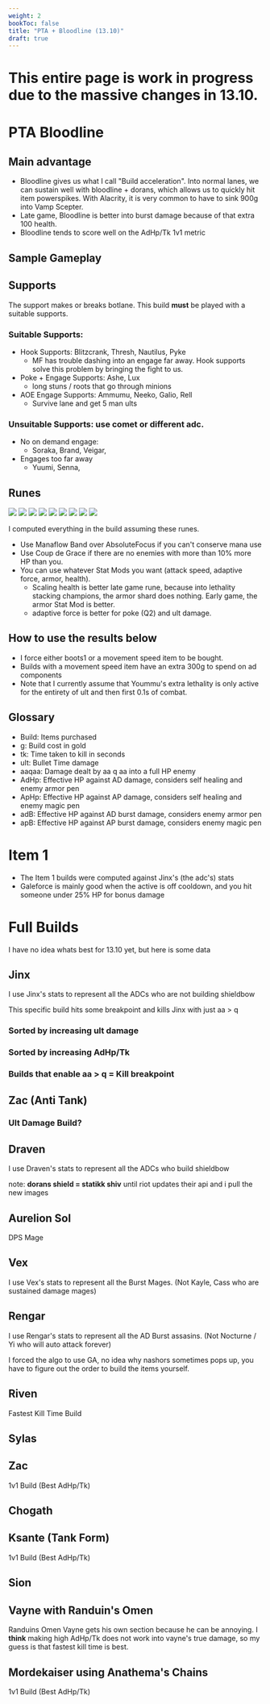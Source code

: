 ```yaml
---
weight: 2
bookToc: false
title: "PTA + Bloodline (13.10)"
draft: true
---
```



# This entire page is work in progress due to the massive changes in 13.10.

## 



















# PTA Bloodline

## Main advantage 
- Bloodline gives us what I call "Build acceleration". Into normal lanes, we can sustain well with bloodline + dorans, which allows us to quickly hit item powerspikes. With Alacrity, it is very common to have to sink 900g into Vamp Scepter.
- Late game, Bloodline is better into burst damage because of that extra 100 health.
- Bloodline tends to score well on the AdHp/Tk 1v1 metric 

## Sample Gameplay


## Supports
The support makes or breaks botlane. This build **must** be played with a suitable supports.

### Suitable Supports:
- Hook Supports: Blitzcrank, Thresh, Nautilus, Pyke
	- MF has trouble dashing into an engage far away. Hook supports solve this problem by bringing the fight to us. 
- Poke + Engage Supports: Ashe, Lux
	- long stuns / roots that go through minions
- AOE Engage Supports: Ammumu, Neeko, Galio, Rell
	- Survive lane and get 5 man ults

### Unsuitable Supports: use comet or different adc.
- No on demand engage:
	- Soraka, Brand, Veigar,
- Engages too far away
	- Yuumi, Senna,  


## Runes
![](/Styles/Precision/PressTheAttack/PressTheAttack.png)
![](/Styles/Precision/Overheal.png)
![](/Styles/Precision/LegendBloodline/LegendBloodline.png)
![](/Styles/Precision/CutDown/CutDown.png)
![](/Styles/Sorcery/AbsoluteFocus/AbsoluteFocus.png)
![](/Styles/Sorcery/GatheringStorm/GatheringStorm.png)
![](/StatMods/StatModsAdaptiveForceIcon.png)
![](/StatMods/StatModsAdaptiveForceIcon.png)
![](/StatMods/StatModsHealthScalingIcon.png)
<!-- ![](/StatMods/StatModsAttackSpeedIcon.png) -->

I computed everything in the build assuming these runes.
- Use Manaflow Band over AbsoluteFocus if you can't conserve mana use
- Use Coup de Grace if there are no enemies with more than 10% more HP than you.
- You can use whatever Stat Mods you want (attack speed, adaptive force, armor, health). 
	- Scaling health is better late game rune, because into lethality stacking champions, the armor shard does nothing. Early game, the armor Stat Mod is better.
	- adaptive force is better for poke (Q2) and ult damage.

## How to use the results below
- I force either boots1 or a movement speed item to be bought. 
- Builds with a movement speed item have an extra 300g to spend on ad components 
- Note that I currently assume that Yoummu's extra lethality is only active for the entirety of ult and then first 0.1s of combat.

## Glossary 

- Build: Items purchased
- g: Build cost in gold 
- tk: Time taken to kill in seconds
- ult: Bullet Time damage
- aaqaa: Damage dealt by aa q aa into a full HP enemy
- AdHp: Effective HP against AD damage, considers self healing and enemy armor pen
- ApHp: Effective HP against AP damage, considers self healing and enemy magic pen
- adB: Effective HP against AD burst damage, considers enemy armor pen
- apB: Effective HP against AP burst damage, considers enemy magic pen



# Item 1
- The Item 1 builds were computed against Jinx's (the adc's) stats 
- Galeforce is mainly good when the active is off cooldown, and you hit someone under 25% HP for bonus damage



# Full Builds

I have no idea whats best for 13.10 yet, but here is some data



## Jinx

I use Jinx's stats to represent all the ADCs who are not building shieldbow

This specific build hits some breakpoint and kills Jinx with just aa > q 


### Sorted by increasing ult damage 


### Sorted by increasing AdHp/Tk


### Builds that enable aa > q = Kill breakpoint 



## Zac (Anti Tank) 


### Ult Damage Build?



## Draven

I use Draven's stats to represent all the ADCs who build shieldbow

note: **dorans shield = statikk shiv** until riot updates their api and i pull the new images






## Aurelion Sol 

DPS Mage 


## Vex
I use Vex's stats to represent all the Burst Mages. (Not Kayle, Cass who are sustained damage mages)



## Rengar
I use Rengar's stats to represent all the AD Burst assasins. (Not Nocturne / Yi who will auto attack forever)

I forced the algo to use GA, no idea why nashors sometimes pops up, you have to figure out the order to build the items yourself.




## Riven 

Fastest Kill Time Build 


## Sylas


## Zac
1v1 Build (Best AdHp/Tk) 


## Chogath

## Ksante (Tank Form)
1v1 Build (Best AdHp/Tk) 

## Sion



## Vayne with Randuin's Omen 
Randuins Omen Vayne gets his own section because he can be annoying. I **think** making high AdHp/Tk does not work into vayne's true damage, so my guess is that fastest kill time is best.



## Mordekaiser using Anathema's Chains
1v1 Build (Best AdHp/Tk)


